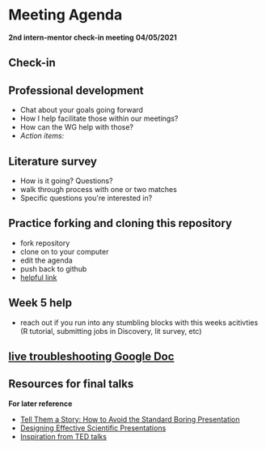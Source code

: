 # Meeting Agenda 
**2nd intern-mentor check-in meeting**
**04/05/2021**

## Check-in

## Professional development
* Chat about your goals going forward
* How I help facilitate those within our meetings?
* How can the WG help with those?
* *Action items:*

## Literature survey
* How is it going? Questions?
* walk through process with one or two matches
* Specific questions you're interested in? 

## Practice forking and cloning this repository
* fork repository
* clone on to your computer
* edit the agenda
* push back to github
* [helpful link](https://docs.github.com/en/github/getting-started-with-github/fork-a-repo#fork-an-example-repository)

## Week 5 help
* reach out if you run into any stumbling blocks with this weeks acitivties (R tutorial, submitting jobs in Discovery, lit survey, etc)

## [live troubleshooting Google Doc](https://docs.google.com/document/d/1g5yww1NdS_caqj07ubSxOS4FpOHIt0s0LkU3imsh3TU/edit)

## Resources for final talks
**For later reference**
* [Tell Them a Story: How to Avoid the Standard Boring Presentation](https://www.animateyour.science/post/tell-them-a-story-how-to-avoid-the-standard-boring-presentation)
* [Designing Effective Scientific Presentations](https://www.ibiology.org/professional-development/scientific-presentations/)
* [Inspiration from TED talks](https://www.ted.com/talks/chris_anderson_ted_s_secret_to_great_public_speaking)
